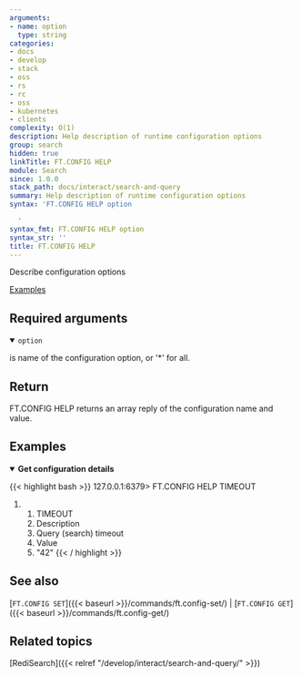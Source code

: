 ```yaml
---
arguments:
- name: option
  type: string
categories:
- docs
- develop
- stack
- oss
- rs
- rc
- oss
- kubernetes
- clients
complexity: O(1)
description: Help description of runtime configuration options
group: search
hidden: true
linkTitle: FT.CONFIG HELP
module: Search
since: 1.0.0
stack_path: docs/interact/search-and-query
summary: Help description of runtime configuration options
syntax: 'FT.CONFIG HELP option

  '
syntax_fmt: FT.CONFIG HELP option
syntax_str: ''
title: FT.CONFIG HELP
---
```


Describe configuration options

[Examples](#examples)

## Required arguments

<details open>
<summary><code>option</code></summary> 

is name of the configuration option, or '*' for all. 
</details>

## Return

FT.CONFIG HELP returns an array reply of the configuration name and value.

## Examples

<details open>
<summary><b>Get configuration details</b></summary>

{{< highlight bash >}}
127.0.0.1:6379> FT.CONFIG HELP TIMEOUT
1) 1) TIMEOUT
   2) Description
   3) Query (search) timeout
   4) Value
   5) "42"
{{< / highlight >}}
</details>

## See also

[`FT.CONFIG SET`]({{< baseurl >}}/commands/ft.config-set/) | [`FT.CONFIG GET`]({{< baseurl >}}/commands/ft.config-get/) 

## Related topics

[RediSearch]({{< relref "/develop/interact/search-and-query/" >}})